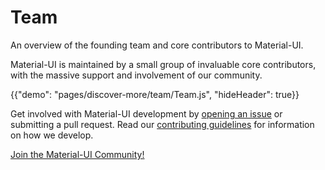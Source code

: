 # Team

<p class="description">An overview of the founding team and core contributors to Material-UI.</p>

Material-UI is maintained by a small group of invaluable core contributors, with the massive support and involvement of our community.

{{"demo": "pages/discover-more/team/Team.js", "hideHeader": true}}

Get involved with Material-UI development by [opening an issue](https://github.com/mui-org/material-ui/issues/new) or submitting a pull request. Read our [contributing guidelines](https://github.com/mui-org/material-ui/blob/master/CONTRIBUTING.md) for information on how we develop.

[Join the Material-UI Community!](/discover-more/community/)